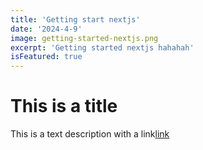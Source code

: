 ```yaml
---
title: 'Getting start nextjs'
date: '2024-4-9'
image: getting-started-nextjs.png
excerpt: 'Getting started nextjs hahahah'
isFeatured: true
---
```


# This is a title 

This is a text description with a link[link](https://github.com)